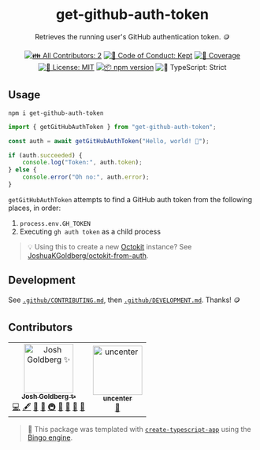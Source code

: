 <h1 align="center">get-github-auth-token</h1>

<p align="center">
	Retrieves the running user's GitHub authentication token.
	🪙
</p>

<p align="center">
	<!-- prettier-ignore-start -->
	<!-- ALL-CONTRIBUTORS-BADGE:START - Do not remove or modify this section -->
	<a href="#contributors" target="_blank"><img alt="👪 All Contributors: 2" src="https://img.shields.io/badge/%F0%9F%91%AA_all_contributors-2-21bb42.svg" /></a>
<!-- ALL-CONTRIBUTORS-BADGE:END -->
	<!-- prettier-ignore-end -->
	<a href="https://github.com/JoshuaKGoldberg/get-github-auth-token/blob/main/.github/CODE_OF_CONDUCT.md" target="_blank"><img alt="🤝 Code of Conduct: Kept" src="https://img.shields.io/badge/%F0%9F%A4%9D_code_of_conduct-kept-21bb42" /></a>
	<a href="https://codecov.io/gh/JoshuaKGoldberg/get-github-auth-token" target="_blank"><img alt="🧪 Coverage" src="https://img.shields.io/codecov/c/github/JoshuaKGoldberg/get-github-auth-token?label=%F0%9F%A7%AA%20coverage" /></a>
	<a href="https://github.com/JoshuaKGoldberg/get-github-auth-token/blob/main/LICENSE.md" target="_blank"><img alt="📝 License: MIT" src="https://img.shields.io/badge/%F0%9F%93%9D_license-MIT-21bb42.svg" /></a>
	<a href="http://npmjs.com/package/get-github-auth-token" target="_blank"><img alt="📦 npm version" src="https://img.shields.io/npm/v/get-github-auth-token?color=21bb42&label=%F0%9F%93%A6%20npm" /></a>
	<img alt="💪 TypeScript: Strict" src="https://img.shields.io/badge/%F0%9F%92%AA_typescript-strict-21bb42.svg" />
</p>

## Usage

```shell
npm i get-github-auth-token
```

```ts
import { getGitHubAuthToken } from "get-github-auth-token";

const auth = await getGitHubAuthToken("Hello, world! 💖");

if (auth.succeeded) {
	console.log("Token:", auth.token);
} else {
	console.error("Oh no:", auth.error);
}
```

`getGitHubAuthToken` attempts to find a GitHub auth token from the following places, in order:

1. `process.env.GH_TOKEN`
2. Executing `gh auth token` as a child process

> 💡 Using this to create a new [Octokit](https://octokit.github.io/rest.js) instance?
> See [JoshuaKGoldberg/octokit-from-auth](https://github.com/JoshuaKGoldberg/octokit-from-auth).

## Development

See [`.github/CONTRIBUTING.md`](./.github/CONTRIBUTING.md), then [`.github/DEVELOPMENT.md`](./.github/DEVELOPMENT.md).
Thanks! 🪙

## Contributors

<!-- spellchecker: disable -->
<!-- ALL-CONTRIBUTORS-LIST:START - Do not remove or modify this section -->
<!-- prettier-ignore-start -->
<!-- markdownlint-disable -->
<table>
  <tbody>
    <tr>
      <td align="center"><a href="http://www.joshuakgoldberg.com/"><img src="https://avatars.githubusercontent.com/u/3335181?v=4?s=100" width="100px;" alt="Josh Goldberg ✨"/><br /><sub><b>Josh Goldberg ✨</b></sub></a><br /><a href="https://github.com/JoshuaKGoldberg/get-github-auth-token/commits?author=JoshuaKGoldberg" title="Code">💻</a> <a href="#content-JoshuaKGoldberg" title="Content">🖋</a> <a href="https://github.com/JoshuaKGoldberg/get-github-auth-token/commits?author=JoshuaKGoldberg" title="Documentation">📖</a> <a href="#ideas-JoshuaKGoldberg" title="Ideas, Planning, & Feedback">🤔</a> <a href="#infra-JoshuaKGoldberg" title="Infrastructure (Hosting, Build-Tools, etc)">🚇</a> <a href="#maintenance-JoshuaKGoldberg" title="Maintenance">🚧</a> <a href="#projectManagement-JoshuaKGoldberg" title="Project Management">📆</a> <a href="#tool-JoshuaKGoldberg" title="Tools">🔧</a> <a href="https://github.com/JoshuaKGoldberg/get-github-auth-token/issues?q=author%3AJoshuaKGoldberg" title="Bug reports">🐛</a></td>
      <td align="center"><a href="https://uncenter.dev"><img src="https://avatars.githubusercontent.com/u/47499684?v=4?s=100" width="100px;" alt="uncenter"/><br /><sub><b>uncenter</b></sub></a><br /><a href="#ideas-uncenter" title="Ideas, Planning, & Feedback">🤔</a></td>
    </tr>
  </tbody>
</table>

<!-- markdownlint-restore -->
<!-- prettier-ignore-end -->

<!-- ALL-CONTRIBUTORS-LIST:END -->
<!-- spellchecker: enable -->

> 💝 This package was templated with [`create-typescript-app`](https://github.com/JoshuaKGoldberg/create-typescript-app) using the [Bingo engine](https://create.bingo).
